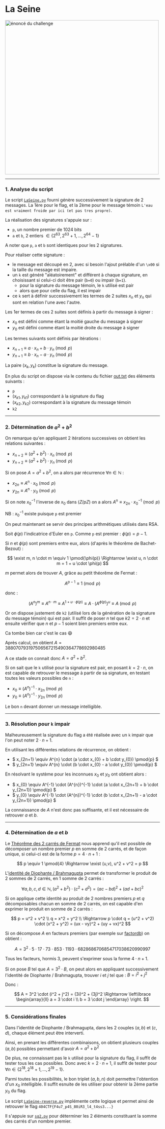 # La Seine

<img alt="énoncé du challenge" src="enonce.png" width=500>

----

### 1. Analyse du script

Le script [`LaSeine.py`](./LaSeine.py) fourni génère successivement la signature de 2 messages. La 1ère pour le flag, et la 2ème pour le message témoin `L'eau est vraiment froide par ici (et pas tres propre)`.

La réalisation des signatures s'appuie sur :
- `p`, un nombre premier de 1024 bits
- `a` et `b`, 2 entiers $\in \lbrace 2^{63}, 2^{63}+1, \ldots, 2^{64}-1 \rbrace$

A noter que `p`, `a` et `b` sont identiques pour les 2 signatures.

Pour réaliser cette signature :
- le message est découpé en 2, avec si besoin l'ajout prélable d'un `\x00` si la taille du message est impaire.
- un `k` est généré "aléatoirement" et différent à chaque signature, en choisissant si celui-ci doit être pair (`b=0`) ou impair (`b=1`).
    - pour la signature du message témoin, le `k` utilisé est pair
    - alors que pour celle du flag, il est impair
- ce `k` sert à définir successivement les termes de 2 suites $x_{n}$ et $y_{n}$ qui sont en relation l'une avec l'autre.

Les 1er termes de ces 2 suites sont définis à partir du message à signer :
- $x_{0}$ est défini comme étant la moitié gauche du message à signer
- $y_{0}$ est défini comme étant la moitié droite du message à signer

Les termes suivants sont définis par itérations :
- $x_{n+1} \equiv a \cdot x_{n} + b \cdot y_{n} \pmod{p}$
- $y_{n+1} \equiv b \cdot x_{n} - a \cdot y_{n} \pmod{p}$

La paire $(x_{k}, y_{k})$ constitue la signature du message.

En plus du script on dispose via le contenu du fichier [out.txt](./out.txt) des éléments suivants :
- `p`
- $(x_{k1}, y_{k1})$ correspondant à la signature du flag
- $(x_{k2}, y_{k2})$ correspondant à la signature du message témoin
- `k2`

----

### 2. Détermination de $a^2 + b^2$

On remarque qu'en appliquant 2 itérations successives on obtient les relations suivantes :
- $x_{n+2} \equiv (a^{2} + b^{2}) \cdot x_{n} \pmod{p}$
- $y_{n+2} \equiv (a^{2} + b^{2}) \cdot y_{n} \pmod{p}$

Si on pose $A = a^{2} + b^{2}$, on a alors par récurrence $\forall n \in \mathbb{N}$ :
- $x_{2n} \equiv A^{n} \cdot x_{0} \pmod{p}$
- $y_{2n} \equiv A^{n} \cdot y_{0} \pmod{p}$

Si on note $x_{0}^{-1}$ l'inverse de $x_{0}$ dans $\mathbb(Z/pZ)$ on a alors $A^n \equiv x_{2n} \cdot x_{0}^{-1} \pmod{p}$

NB : $x_{0}^{-1}$ existe puisque `p` est premier

On peut maintenant se servir des principes arithmétiques utilisés dans RSA.

Soit $\phi(p)$ l'indicatrice d'Euler en `p`. Comme `p` est premier : $\phi(p) = p-1$.

Si $n$ et $\phi(p)$ sont premiers entre eux, alors (d'après le théorême de Bachet-Bezout) :

$$
\exist m, n \cdot m \equiv 1 \pmod{\phi(p)}
\Rightarrow
\exist u, n \cdot m = 1 + u \cdot \phi(p)
$$

$m$ permet alors de trouver $A$, grâce au petit théorême de Fermat :

$$
A^{p-1} \equiv 1 \pmod{p}
$$

donc :

$$
(A^{n})^{m} \equiv A^{n \cdot m} \equiv A^{1 + u \cdot \phi(p)} \equiv A \cdot (A^{\phi(p)})^{u}\equiv A \pmod{p}
$$

Or on dispose justement de `k2` (utilisé lors de la génération de la signature du message témoin) qui est pair. Il suffit de poser $n$ tel que $k2 = 2 \cdot n$ et ensuite vérifier que $n$ et $p-1$ soient bien premiers entre eux.

Ca tombe bien car c'est le cas :smile:

Après calcul, on obtient $A = 388070793197506567215490364778692980485$

A ce stade on connait donc $A = a^2 + b^2$.

Si on sait que le `k` utilisé pour la signature est pair, en posant $k = 2 \cdot n$, on est capable de retrouver le message à partir de sa signature, en testant toutes les valeurs possibles de `n` :
- $x_{0} \equiv (A^{n})^{-1} \cdot x_{2n} \pmod{p}$
- $y_{0} \equiv (A^{n})^{-1} \cdot y_{2n} \pmod{p}$

Le bon `n` devant donner un message intelligible.

----

### 3. Résolution pour `k` impair

Malheureusement la signature du flag a été réalisée avec un `k` impair que l'on peut noter $2 \cdot n + 1$.

En utilisant les différentes relations de récurrence, on obtient :
- $ x_{2n+1} \equiv A^{n} \cdot (a \cdot x_{0} + b \cdot y_{0}) \pmod{p} $
- $ y_{2n+1} \equiv A^{n} \cdot (b \cdot x_{0} - a \cdot y_{0}) \pmod{p} $

En résolvant le système pour les inconnues $x_{0}$ et $y_{0}$ ont obtient alors :
- $ x_{0} \equiv A^{-1} \cdot (A^{n})^{-1} \cdot (a \cdot x_{2n+1} + b \cdot y_{2n+1}) \pmod{p} $
- $ y_{0} \equiv A^{-1} \cdot (A^{n})^{-1} \cdot (b \cdot x_{2n+1} - a \cdot y_{2n+1}) \pmod{p} $

La connaissance de $A$ n'est donc pas suffisante, et il est nécessaire de retrouver $a$ et $b$.

----

### 4. Détermination de $a$ et $b$

Le [Théorême des 2 carrés de Fermat](https://fr.wikipedia.org/wiki/Th%C3%A9or%C3%A8me_des_deux_carr%C3%A9s_de_Fermat) nous apprend qu'il est possible de décomposer un nombre premier $p$ en somme de 2 carrés, et de façon unique, si celui-ci est de la forme $p=4\cdot n +1$ :

$$
p \equiv 1 \pmod{4}
\Rightarrow
\exist (u,v), u^2 + v^2 = p
$$

L'[identité de Diophante / Brahmagupta](https://fr.wikipedia.org/wiki/Identit%C3%A9_de_Brahmagupta) permet de transformer le produit de 2 sommes de 2 carrés, en 1 somme de 2 carrés :

$$
\forall a,b,c,d \in \mathbb{N}, (a^2 + b^2) \cdot (c^2 + d^2) = (ac - bd)^2 + (ad + bc)^2
$$


Si on applique cette identité au produit de 2 nombres premiers $p$ et $q$ décomposables chacun en somme de 2 carrés, on est capable d'en exprimer le produit en somme de 2 carrés :

$$
p = u^2 + v^2
\\
q = x^2 + y^2
\\
\Rightarrow
p \cdot q = (u^2 + v^2) \cdot (x^2 + y^2) = (ux - vy)^2 + (uy + vx)^2
$$


Si on décompose $A$ en facteurs premiers (par exemple sur [factordb](http://factordb.com/)) on obtient :

$$
A = 3^2 \cdot 5 \cdot 17 \cdot 73 \cdot 853 \cdot 1193 \cdot 6828686706854717038620990997
$$

Tous les facteurs, hormis $3$, peuvent s'exprimer sous la forme $4 \cdot n +1$.

Si on pose $B$ tel que $A = 3^2 \cdot B$, on peut alors en appliquant successivement l'identité de Diophante / Brahmagupta, trouver $i$ et $j$ tel que : $B = i^2 + j^2$

Donc :

$$
A = 3^2 \cdot (i^2 + j^2) = (3i)^2 + (3j)^2
\Rightarrow
\left\lbrace
    \begin{array}{ll}
        a = 3 \cdot i
        \\
        b = 3 \cdot j
    \end{array}
\right.
$$

----

### 5. Considérations finales

Dans l'identité de Diophante / Brahmagupta, dans les 2 couples $(a,b)$ et $(c,d)$, chaque élément peut être interverti.

Ainsi, en prenant les différentes combinaisons, on obtient plusieurs couples $(a,b)$ possibles permettant d'avoir $A = a^2 + b^2$

De plus, ne connaissant pas le `k` utilisé pour la signature du flag, il suffit de tester tous les cas possibles. Donc avec $k = 2 \cdot n + 1$, il suffit de tester pour $\forall n \in \lbrace 2^{18}, 2^{18}+1, \ldots, 2^{19}-1 \rbrace$.

Parmi toutes les possibilités, le bon triplet $(a, b, n)$ doit permettre l'obtention d'un $x_{0}$ intelligible. Il suffit esnuite de les utiliser pour obtenir la 2ème partie $y_{0}$ du flag.

Le script [`LaSeine-reverse.py`](./LaSeine-reverse.py) implémente cette logique et permet ainsi de retrouver le flag `404CTF{F4u7_p4S_80iR3_l4_t4ss3...}`

Il s'appuie sur [`sq2.py`](./sq2.py) pour déterminer les 2 éléments constituant la somme des carrés d'un nombre premier.
